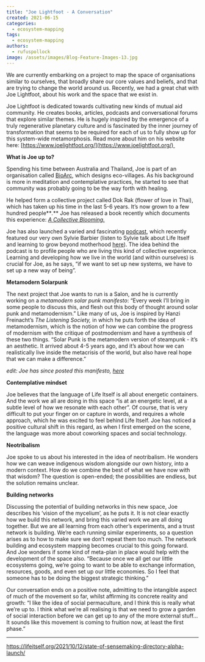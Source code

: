 ```yaml
---
title: "Joe Lightfoot - A Conversation"
created: 2021-06-15
categories: 
  - ecosystem-mapping
tags: 
  - ecosystem-mapping
authors: 
  - rufuspollock
image: /assets/images/Blog-Feature-Images-13.jpg
---
```


We are currently embarking on a project to map the space of organisations similar to ourselves, that broadly share our core values and beliefs, and that are trying to change the world around us. Recently, we had a great chat with Joe Lightfoot, about his work and the space that we exist in. 

Joe Lightfoot is dedicated towards cultivating new kinds of mutual aid community. He creates books, articles, podcasts and conversational forums that explore similar themes. He is hugely inspired by the emergence of a truly regenerative planetary culture and is fascinated by the inner journey of transformation that seems to be required for each of us to fully show up for this system-wide metamorphosis. Read more about him on his website here: [https://www.joelightfoot.org/](https://www.joelightfoot.org/) 

**What is Joe up to?**

Spending his time between Australia and Thailand, Joe is part of an organisation called [BioArc](https://www.bioarc.co/), which designs eco-villages. As his background is more in meditation and contemplative practices, he started to see that community was probably going to be the way forth with healing. 

He helped form a collective project called Dok Rak (flower of love in Thai), which has taken up his time in the last 5-6 years. It’s now grown to a few hundred people**_._** Joe has released a book recently which documents this experience: [_A Collective Blooming._](https://www.joelightfoot.org/acollectiveblooming)

Joe has also launched a varied and fascinating [podcast](https://www.joelightfoot.org/thelightfootpodcast), which recently featured our very own Sylvie Barbier (listen to Sylvie talk about Life Itself and learning to grow beyond motherhood [here](https://www.joelightfoot.org/thelightfootpodcast/episode/2bb22d66/18-sylvie-barbier-on-life-itself-and-learning-to-grow-beyond-mothering)). The idea behind the podcast is to profile people who are living this kind of collective experience. Learning and developing how we live in the world (and within ourselves) is crucial for Joe, as he says, “if we want to set up new systems, we have to set up a new way of being”.

**Metamodern Solarpunk**

The next project that Joe wants to run is a Salon, and he is currently working on a _metamodern solar punk manifesto_: “Every week I’ll bring in some people to discuss this, and flesh out this body of thought around solar punk and metamodernism.” Like many of us, Joe is inspired by Hanzi Freinacht’s _The Listening Society,_ in which he puts forth the idea of metamodernism, which is the notion of how we can combine the progress of modernism with the critique of postmodernism and have a synthesis of these two things. “Solar Punk is the metamodern version of steampunk - it’s an aesthetic. It arrived about 4-5 years ago, and it’s about how we can realistically live inside the metacrisis of the world, but also have real hope that we can make a difference.”

_edit: Joe has since posted this manifesto, [here](https://www.joelightfoot.org/post/the-metamodern-solarpunk-manifesto)_

**Contemplative mindset**

Joe believes that the language of Life Itself is all about energetic containers. And the work we all are doing in this space “is at an energetic level, at a subtle level of how we resonate with each other”. Of course, that is very difficult to put your finger on or capture in words, and requires a whole approach, which he was excited to feel behind Life Itself. Joe has noticed a positive cultural shift in this regard, as when I first emerged on the scene, the language was more about coworking spaces and social technology. 

**Neotribalism**

Joe spoke to us about his interested in the idea of neotribalism. He wonders how we can weave indigenous wisdom alongside our own history, into a modern context. How do we combine the best of what we have now with that wisdom? The question is open-ended; the possibilities are endless, but the solution remains unclear. 

**Building networks**

Discussing the potential of building networks in this new space, Joe describes his ‘vision of the mycelium’, as he puts it. It is not clear exactly how we build this network, and bring this varied work we are all doing together. But we are all learning from each other’s experiments, and a trust network is building. We’re each running similar experiments, so a question arises as to how to make sure we don’t repeat them too much. The network building and ecosystem mapping becomes crucial to this going forward. And Joe wonders if some kind of meta-plan in place would help with the development of the space also. “Because once we all get our little ecosystems going, we’re going to want to be able to exchange information, resources, goods, and even set up our little economies. So I feel that someone has to be doing the biggest strategic thinking.”

Our conversation ends on a positive note, admitting to the intangible aspect of much of the movement so far, whilst affirming its concrete reality and growth: “I like the idea of social permaculture, and I think this is really what we’re up to. I think what we’re all realising is that we need to grow a garden of social interaction before we can get up to any of the more external stuff… It sounds like this movement is coming to fruition now, at least the first phase.”

* * *

https://lifeitself.org/2021/10/12/state-of-sensemaking-directory-alpha-launch/
